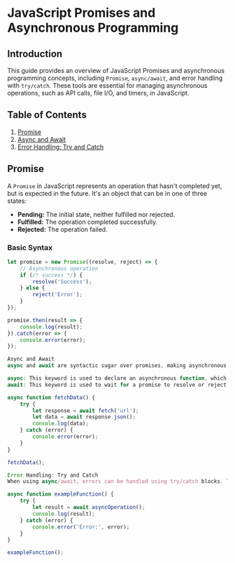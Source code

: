 # JavaScript Promises and Asynchronous Programming

## Introduction
This guide provides an overview of JavaScript Promises and asynchronous programming concepts, including `Promise`, `async/await`, and error handling with `try/catch`. These tools are essential for managing asynchronous operations, such as API calls, file I/O, and timers, in JavaScript.

## Table of Contents
1. [Promise](#promise)
2. [Async and Await](#async-and-await)
3. [Error Handling: Try and Catch](#error-handling-try-and-catch)

## Promise
A `Promise` in JavaScript represents an operation that hasn't completed yet, but is expected in the future. It's an object that can be in one of three states:

- **Pending:** The initial state, neither fulfilled nor rejected.
- **Fulfilled:** The operation completed successfully.
- **Rejected:** The operation failed.

### Basic Syntax
```javascript
let promise = new Promise((resolve, reject) => {
    // Asynchronous operation
    if (/* success */) {
        resolve('Success');
    } else {
        reject('Error');
    }
});

promise.then(result => {
    console.log(result);
}).catch(error => {
    console.error(error);
});

Async and Await
async and await are syntactic sugar over promises, making asynchronous code easier to write and read.

async: This keyword is used to declare an asynchronous function, which returns a promise.
await: This keyword is used to wait for a promise to resolve or reject. It can only be used inside an async function.

async function fetchData() {
    try {
        let response = await fetch('url');
        let data = await response.json();
        console.log(data);
    } catch (error) {
        console.error(error);
    }
}

fetchData();

Error Handling: Try and Catch
When using async/await, errors can be handled using try/catch blocks. This approach helps in managing exceptions and makes the code more readable.

async function exampleFunction() {
    try {
        let result = await asyncOperation();
        console.log(result);
    } catch (error) {
        console.error('Error:', error);
    }
}

exampleFunction();

